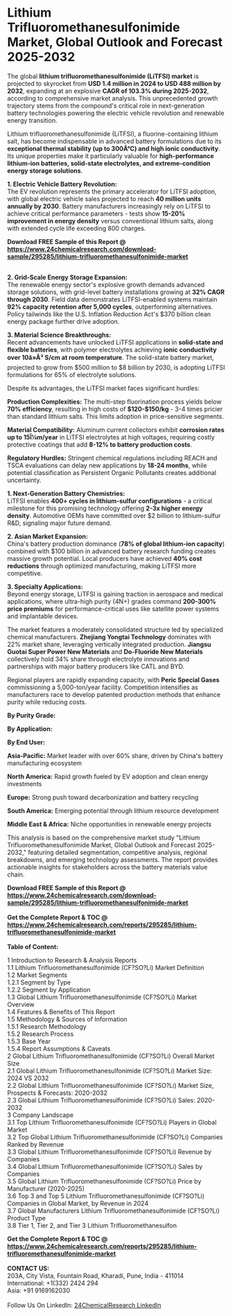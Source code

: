 <h1>Lithium Trifluoromethanesulfonimide Market, Global Outlook and Forecast 2025-2032</h1><p>The global <strong>lithium trifluoromethanesulfonimide (LiTFSI) market</strong> is projected to skyrocket from <strong>USD 1.4 million in 2024 to USD 488 million by 2032</strong>, expanding at an explosive <strong>CAGR of 103.3% during 2025-2032</strong>, according to comprehensive market analysis. This unprecedented growth trajectory stems from the compound's critical role in next-generation battery technologies powering the electric vehicle revolution and renewable energy transition.</p><p>Lithium trifluoromethanesulfonimide (LiTFSI), a fluorine-containing lithium salt, has become indispensable in advanced battery formulations due to its <strong>exceptional thermal stability (up to 300Â°C) and high ionic conductivity</strong>. Its unique properties make it particularly valuable for <strong>high-performance lithium-ion batteries, solid-state electrolytes, and extreme-condition energy storage solutions</strong>.</p><p><strong>1. Electric Vehicle Battery Revolution:</strong><br>
The EV revolution represents the primary accelerator for LiTFSI adoption, with global electric vehicle sales projected to reach <strong>40 million units annually by 2030</strong>. Battery manufacturers increasingly rely on LiTFSI to achieve critical performance parameters - tests show <strong>15-20% improvement in energy density</strong> versus conventional lithium salts, along with extended cycle life exceeding 800 charges.</p><div><b>Download FREE Sample of this Report @ 
            <a href="https://www.24chemicalresearch.com/download-sample/295285/lithium-trifluoromethanesulfonimide-market">
            https://www.24chemicalresearch.com/download-sample/295285/lithium-trifluoromethanesulfonimide-market</a></b></div><br><p><strong>2. Grid-Scale Energy Storage Expansion:</strong><br>
The renewable energy sector's explosive growth demands advanced storage solutions, with grid-level battery installations growing at <strong>32% CAGR through 2030</strong>. Field data demonstrates LiTFSI-enabled systems maintain <strong>92% capacity retention after 5,000 cycles</strong>, outperforming alternatives. Policy tailwinds like the U.S. Inflation Reduction Act's $370 billion clean energy package further drive adoption.</p><p><strong>3. Material Science Breakthroughs:</strong><br>
Recent advancements have unlocked LiTFSI applications in <strong>solid-state and flexible batteries</strong>, with polymer electrolytes achieving <strong>ionic conductivity over 10â»Â³ S/cm at room temperature</strong>. The solid-state battery market, projected to grow from $500 million to $8 billion by 2030, is adopting LiTFSI formulations for 65% of electrolyte solutions.</p><p>Despite its advantages, the LiTFSI market faces significant hurdles:</p><p><strong>Production Complexities:</strong> The multi-step fluorination process yields below <strong>70% efficiency</strong>, resulting in high costs of <strong>$120-$150/kg</strong> - 3-4 times pricier than standard lithium salts. This limits adoption in price-sensitive segments.</p><p><strong>Material Compatibility:</strong> Aluminum current collectors exhibit <strong>corrosion rates up to 15Î¼m/year</strong> in LiTFSI electrolytes at high voltages, requiring costly protective coatings that add <strong>8-12% to battery production costs</strong>.</p><p><strong>Regulatory Hurdles:</strong> Stringent chemical regulations including REACH and TSCA evaluations can delay new applications by <strong>18-24 months</strong>, while potential classification as Persistent Organic Pollutants creates additional uncertainty.</p><p><strong>1. Next-Generation Battery Chemistries:</strong><br>
LiTFSI enables <strong>400+ cycles in lithium-sulfur configurations</strong> - a critical milestone for this promising technology offering <strong>2-3x higher energy density</strong>. Automotive OEMs have committed over $2 billion to lithium-sulfur R&amp;D, signaling major future demand.</p><p><strong>2. Asian Market Expansion:</strong><br>
China's battery production dominance (<strong>78% of global lithium-ion capacity</strong>) combined with $100 billion in advanced battery research funding creates massive growth potential. Local producers have achieved <strong>40% cost reductions</strong> through optimized manufacturing, making LiTFSI more competitive.</p><p><strong>3. Specialty Applications:</strong><br>
Beyond energy storage, LiTFSI is gaining traction in aerospace and medical applications, where ultra-high purity (4N+) grades command <strong>200-300% price premiums</strong> for performance-critical uses like satellite power systems and implantable devices.</p><p>The market features a moderately consolidated structure led by specialized chemical manufacturers. <strong>Zhejiang Yongtai Technology</strong> dominates with 22% market share, leveraging vertically integrated production. <strong>Jiangsu Guotai Super Power New Materials</strong> and <strong>Do-Fluoride New Materials</strong> collectively hold 34% share through electrolyte innovations and partnerships with major battery producers like CATL and BYD.</p><p>Regional players are rapidly expanding capacity, with <strong>Peric Special Gases</strong> commissioning a 5,000-ton/year facility. Competition intensifies as manufacturers race to develop patented production methods that enhance purity while reducing costs.</p><p><strong>By Purity Grade:</strong></p><p><strong>By Application:</strong></p><p><strong>By End User:</strong></p><p><strong>Asia-Pacific:</strong> Market leader with over 60% share, driven by China's battery manufacturing ecosystem</p><p><strong>North America:</strong> Rapid growth fueled by EV adoption and clean energy investments</p><p><strong>Europe:</strong> Strong push toward decarbonization and battery recycling</p><p><strong>South America:</strong> Emerging potential through lithium resource development</p><p><strong>Middle East &amp; Africa:</strong> Niche opportunities in renewable energy projects</p><p>This analysis is based on the comprehensive market study "Lithium Trifluoromethanesulfonimide Market, Global Outlook and Forecast 2025-2032," featuring detailed segmentation, competitive analysis, regional breakdowns, and emerging technology assessments. The report provides actionable insights for stakeholders across the battery materials value chain.</p><div><b>Download FREE Sample of this Report @ 
            <a href="https://www.24chemicalresearch.com/download-sample/295285/lithium-trifluoromethanesulfonimide-market">
            https://www.24chemicalresearch.com/download-sample/295285/lithium-trifluoromethanesulfonimide-market</a></b></div><br><div><b>Get the Complete Report & TOC @ 
            <a href="https://www.24chemicalresearch.com/reports/295285/lithium-trifluoromethanesulfonimide-market">
            https://www.24chemicalresearch.com/reports/295285/lithium-trifluoromethanesulfonimide-market</a></b></div><br>
            <b>Table of Content:</b><p>1 Introduction to Research & Analysis Reports<br />
 1.1 Lithium Trifluoromethanesulfonimide (CF?SO?Li) Market Definition<br />
 1.2 Market Segments<br />
 1.2.1 Segment by Type<br />
 1.2.2 Segment by Application<br />
 1.3 Global Lithium Trifluoromethanesulfonimide (CF?SO?Li) Market Overview<br />
 1.4 Features & Benefits of This Report<br />
 1.5 Methodology & Sources of Information<br />
 1.5.1 Research Methodology<br />
 1.5.2 Research Process<br />
 1.5.3 Base Year<br />
 1.5.4 Report Assumptions & Caveats<br />
2 Global Lithium Trifluoromethanesulfonimide (CF?SO?Li) Overall Market Size<br />
 2.1 Global Lithium Trifluoromethanesulfonimide (CF?SO?Li) Market Size: 2024 VS 2032<br />
 2.2 Global Lithium Trifluoromethanesulfonimide (CF?SO?Li) Market Size, Prospects & Forecasts: 2020-2032<br />
 2.3 Global Lithium Trifluoromethanesulfonimide (CF?SO?Li) Sales: 2020-2032<br />
3 Company Landscape<br />
 3.1 Top Lithium Trifluoromethanesulfonimide (CF?SO?Li) Players in Global Market<br />
 3.2 Top Global Lithium Trifluoromethanesulfonimide (CF?SO?Li) Companies Ranked by Revenue<br />
 3.3 Global Lithium Trifluoromethanesulfonimide (CF?SO?Li) Revenue by Companies<br />
 3.4 Global Lithium Trifluoromethanesulfonimide (CF?SO?Li) Sales by Companies<br />
 3.5 Global Lithium Trifluoromethanesulfonimide (CF?SO?Li) Price by Manufacturer (2020-2025)<br />
 3.6 Top 3 and Top 5 Lithium Trifluoromethanesulfonimide (CF?SO?Li) Companies in Global Market, by Revenue in 2024<br />
 3.7 Global Manufacturers Lithium Trifluoromethanesulfonimide (CF?SO?Li) Product Type<br />
 3.8 Tier 1, Tier 2, and Tier 3 Lithium Trifluoromethanesulfon</p><div><b>Get the Complete Report & TOC @ 
            <a href="https://www.24chemicalresearch.com/reports/295285/lithium-trifluoromethanesulfonimide-market">
            https://www.24chemicalresearch.com/reports/295285/lithium-trifluoromethanesulfonimide-market</a></b></div><br><b>CONTACT US:</b><br>
            203A, City Vista, Fountain Road, Kharadi, Pune, India - 411014<br>
            International: +1(332) 2424 294<br>
            Asia: +91 9169162030 <br><br>
            Follow Us On LinkedIn: <a href="https://www.linkedin.com/company/24chemicalresearch/">24ChemicalResearch LinkedIn</a>